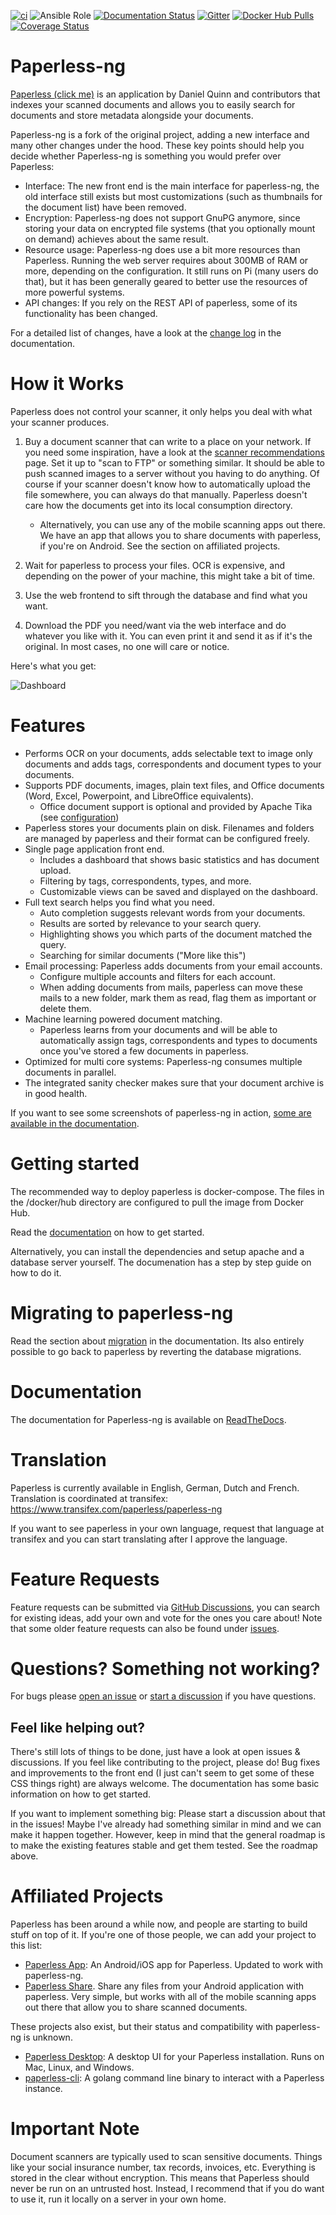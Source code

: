 [![ci](https://github.com/jonaswinkler/paperless-ng/workflows/ci/badge.svg)](https://github.com/jonaswinkler/paperless-ng/actions)
![Ansible Role](https://github.com/jonaswinkler/paperless-ng/workflows/Ansible%20Role/badge.svg)
[![Documentation Status](https://readthedocs.org/projects/paperless-ng/badge/?version=latest)](https://paperless-ng.readthedocs.io/en/latest/?badge=latest)
[![Gitter](https://badges.gitter.im/paperless-ng/community.svg)](https://gitter.im/paperless-ng/community?utm_source=badge&utm_medium=badge&utm_campaign=pr-badge&utm_content=badge)
[![Docker Hub Pulls](https://img.shields.io/docker/pulls/jonaswinkler/paperless-ng.svg)](https://hub.docker.com/r/jonaswinkler/paperless-ng)
[![Coverage Status](https://coveralls.io/repos/github/jonaswinkler/paperless-ng/badge.svg?branch=master)](https://coveralls.io/github/jonaswinkler/paperless-ng?branch=master)

# Paperless-ng

[Paperless (click me)](https://github.com/the-paperless-project/paperless) is an application by Daniel Quinn and contributors that indexes your scanned documents and allows you to easily search for documents and store metadata alongside your documents.

Paperless-ng is a fork of the original project, adding a new interface and many other changes under the hood. These key points should help you decide whether Paperless-ng is something you would prefer over Paperless:

* Interface: The new front end is the main interface for paperless-ng, the old interface still exists but most customizations (such as thumbnails for the document list) have been removed.
* Encryption: Paperless-ng does not support GnuPG anymore, since storing your data on encrypted file systems (that you optionally mount on demand) achieves about the same result.
* Resource usage: Paperless-ng does use a bit more resources than Paperless. Running the web server requires about 300MB of RAM or more, depending on the configuration. It still runs on Pi (many users do that), but it has been generally geared to better use the resources of more powerful systems.
* API changes: If you rely on the REST API of paperless, some of its functionality has been changed.

For a detailed list of changes, have a look at the [change log](https://paperless-ng.readthedocs.io/en/latest/changelog.html) in the documentation.

# How it Works

Paperless does not control your scanner, it only helps you deal with what your scanner produces.

1. Buy a document scanner that can write to a place on your network.  If you need some inspiration, have a look at the [scanner recommendations](https://paperless-ng.readthedocs.io/en/latest/scanners.html) page. Set it up to "scan to FTP" or something similar. It should be able to push scanned images to a server without you having to do anything.  Of course if your scanner doesn't know how to automatically upload the file somewhere, you can always do that manually. Paperless doesn't care how the documents get into its local consumption directory.

	- Alternatively, you can use any of the mobile scanning apps out there. We have an app that allows you to share documents with paperless, if you're on Android. See the section on affiliated projects.

2. Wait for paperless to process your files. OCR is expensive, and depending on the power of your machine, this might take a bit of time.
3. Use the web frontend to sift through the database and find what you want.
4. Download the PDF you need/want via the web interface and do whatever you like with it.  You can even print it and send it as if it's the original. In most cases, no one will care or notice.

Here's what you get:

![Dashboard](https://github.com/jonaswinkler/paperless-ng/raw/master/docs/_static/screenshots/dashboard.png)

# Features

* Performs OCR on your documents, adds selectable text to image only documents and adds tags, correspondents and document types to your documents.
* Supports PDF documents, images, plain text files, and Office documents (Word, Excel, Powerpoint, and LibreOffice equivalents).
	* Office document support is optional and provided by Apache Tika (see [configuration](https://paperless-ng.readthedocs.io/en/latest/configuration.html#tika-settings))
* Paperless stores your documents plain on disk. Filenames and folders are managed by paperless and their format can be configured freely.
* Single page application front end.
	* Includes a dashboard that shows basic statistics and has document upload.
	* Filtering by tags, correspondents, types, and more.
	* Customizable views can be saved and displayed on the dashboard.
* Full text search helps you find what you need.
	* Auto completion suggests relevant words from your documents.
	* Results are sorted by relevance to your search query.
	* Highlighting shows you which parts of the document matched the query.
	* Searching for similar documents ("More like this")
* Email processing: Paperless adds documents from your email accounts.
	* Configure multiple accounts and filters for each account.
	* When adding documents from mails, paperless can move these mails to a new folder, mark them as read, flag them as important or delete them.
* Machine learning powered document matching.
	* Paperless learns from your documents and will be able to automatically assign tags, correspondents and types to documents once you've stored a few documents in paperless.
* Optimized for multi core systems: Paperless-ng consumes multiple documents in parallel.
* The integrated sanity checker makes sure that your document archive is in good health.

If you want to see some screenshots of paperless-ng in action, [some are available in the documentation](https://paperless-ng.readthedocs.io/en/latest/screenshots.html).

# Getting started

The recommended way to deploy paperless is docker-compose. The files in the /docker/hub directory are configured to pull the image from Docker Hub.

Read the [documentation](https://paperless-ng.readthedocs.io/en/latest/setup.html#installation) on how to get started.

Alternatively, you can install the dependencies and setup apache and a database server yourself. The documenation has a step by step guide on how to do it.

# Migrating to paperless-ng

Read the section about [migration](https://paperless-ng.readthedocs.io/en/latest/setup.html#migration-to-paperless-ng) in the documentation. Its also entirely possible to go back to paperless by reverting the database migrations.

# Documentation

The documentation for Paperless-ng is available on [ReadTheDocs](https://paperless-ng.readthedocs.io/).

# Translation

Paperless is currently available in English, German, Dutch and French. Translation is coordinated at transifex: https://www.transifex.com/paperless/paperless-ng

If you want to see paperless in your own language, request that language at transifex and you can start translating after I approve the language.

# Feature Requests

Feature requests can be submitted via [GitHub Discussions](https://github.com/jonaswinkler/paperless-ng/discussions/categories/feature-requests), you can search for existing ideas, add your own and vote for the ones you care about! Note that some older feature requests can also be found under [issues](https://github.com/jonaswinkler/paperless-ng/issues).

# Questions? Something not working?

For bugs please [open an issue](https://github.com/jonaswinkler/paperless-ng/issues) or [start a discussion](https://github.com/jonaswinkler/paperless-ng/discussions) if you have questions.

## Feel like helping out?

There's still lots of things to be done, just have a look at open issues & discussions. If you feel like contributing to the project, please do! Bug fixes and improvements to the front end (I just can't seem to get some of these CSS things right) are always welcome. The documentation has some basic information on how to get started.

If you want to implement something big: Please start a discussion about that in the issues! Maybe I've already had something similar in mind and we can make it happen together. However, keep in mind that the general roadmap is to make the existing features stable and get them tested. See the roadmap above.

# Affiliated Projects

Paperless has been around a while now, and people are starting to build stuff on top of it.  If you're one of those people, we can add your project to this list:

* [Paperless App](https://github.com/bauerj/paperless_app): An Android/iOS app for Paperless. Updated to work with paperless-ng.
* [Paperless Share](https://github.com/qcasey/paperless_share). Share any files from your Android application with paperless. Very simple, but works with all of the mobile scanning apps out there that allow you to share scanned documents.

These projects also exist, but their status and compatibility with paperless-ng is unknown.

* [Paperless Desktop](https://github.com/thomasbrueggemann/paperless-desktop): A desktop UI for your Paperless installation.  Runs on Mac, Linux, and Windows.
* [paperless-cli](https://github.com/stgarf/paperless-cli): A golang command line binary to interact with a Paperless instance.

# Important Note

Document scanners are typically used to scan sensitive documents.  Things like your social insurance number, tax records, invoices, etc.  Everything is stored in the clear without encryption. This means that Paperless should never be run on an untrusted host.  Instead, I recommend that if you do want to use it, run it locally on a server in your own home.
